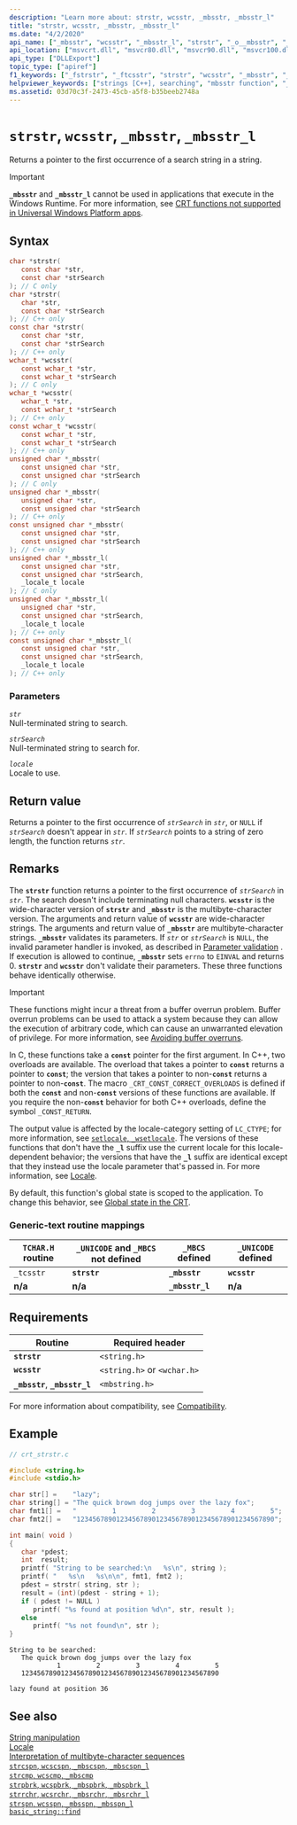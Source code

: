 ```yaml
---
description: "Learn more about: strstr, wcsstr, _mbsstr, _mbsstr_l"
title: "strstr, wcsstr, _mbsstr, _mbsstr_l"
ms.date: "4/2/2020"
api_name: ["_mbsstr", "wcsstr", "_mbsstr_l", "strstr", "_o__mbsstr", "_o__mbsstr_l"]
api_location: ["msvcrt.dll", "msvcr80.dll", "msvcr90.dll", "msvcr100.dll", "msvcr100_clr0400.dll", "msvcr110.dll", "msvcr110_clr0400.dll", "msvcr120.dll", "msvcr120_clr0400.dll", "ntdll.dll", "ucrtbase.dll", "api-ms-win-crt-multibyte-l1-1-0.dll", "ntoskrnl.exe", "api-ms-win-crt-private-l1-1-0.dll"]
api_type: ["DLLExport"]
topic_type: ["apiref"]
f1_keywords: ["_fstrstr", "_ftcsstr", "strstr", "wcsstr", "_mbsstr", "_tcsstr"]
helpviewer_keywords: ["strings [C++], searching", "mbsstr function", "_ftcsstr function", "ftcsstr function", "fstrstr function", "_tcsstr function", "substrings, finding", "mbsstr_l function", "tcsstr function", "_mbsstr function", "wcsstr function", "_fstrstr function", "_mbsstr_l function", "strstr function"]
ms.assetid: 03d70c3f-2473-45cb-a5f8-b35beeb2748a
---
```

# `strstr`, `wcsstr`, `_mbsstr`, `_mbsstr_l`

Returns a pointer to the first occurrence of a search string in a string.

> [!IMPORTANT]
> **`_mbsstr`** and **`_mbsstr_l`** cannot be used in applications that execute in the Windows Runtime. For more information, see [CRT functions not supported in Universal Windows Platform apps](../../cppcx/crt-functions-not-supported-in-universal-windows-platform-apps.md).

## Syntax

```C
char *strstr(
   const char *str,
   const char *strSearch
); // C only
char *strstr(
   char *str,
   const char *strSearch
); // C++ only
const char *strstr(
   const char *str,
   const char *strSearch
); // C++ only
wchar_t *wcsstr(
   const wchar_t *str,
   const wchar_t *strSearch
); // C only
wchar_t *wcsstr(
   wchar_t *str,
   const wchar_t *strSearch
); // C++ only
const wchar_t *wcsstr(
   const wchar_t *str,
   const wchar_t *strSearch
); // C++ only
unsigned char *_mbsstr(
   const unsigned char *str,
   const unsigned char *strSearch
); // C only
unsigned char *_mbsstr(
   unsigned char *str,
   const unsigned char *strSearch
); // C++ only
const unsigned char *_mbsstr(
   const unsigned char *str,
   const unsigned char *strSearch
); // C++ only
unsigned char *_mbsstr_l(
   const unsigned char *str,
   const unsigned char *strSearch,
   _locale_t locale
); // C only
unsigned char *_mbsstr_l(
   unsigned char *str,
   const unsigned char *strSearch,
   _locale_t locale
); // C++ only
const unsigned char *_mbsstr_l(
   const unsigned char *str,
   const unsigned char *strSearch,
   _locale_t locale
); // C++ only
```

### Parameters

*`str`*\
Null-terminated string to search.

*`strSearch`*\
Null-terminated string to search for.

*`locale`*\
Locale to use.

## Return value

Returns a pointer to the first occurrence of *`strSearch`* in *`str`*, or `NULL` if *`strSearch`* doesn't appear in *`str`*. If *`strSearch`* points to a string of zero length, the function returns *`str`*.

## Remarks

The **`strstr`** function returns a pointer to the first occurrence of *`strSearch`* in *`str`*. The search doesn't include terminating null characters. **`wcsstr`** is the wide-character version of **`strstr`** and **`_mbsstr`** is the multibyte-character version. The arguments and return value of **`wcsstr`** are wide-character strings. The arguments and return value of **`_mbsstr`** are multibyte-character strings. **`_mbsstr`** validates its parameters. If *`str`* or *`strSearch`* is `NULL`, the invalid parameter handler is invoked, as described in [Parameter validation](../parameter-validation.md) . If execution is allowed to continue, **`_mbsstr`** sets `errno` to `EINVAL` and returns 0. **`strstr`** and **`wcsstr`** don't validate their parameters. These three functions behave identically otherwise.

> [!IMPORTANT]
> These functions might incur a threat from a buffer overrun problem. Buffer overrun problems can be used to attack a system because they can allow the execution of arbitrary code, which can cause an unwarranted elevation of privilege. For more information, see [Avoiding buffer overruns](/windows/win32/SecBP/avoiding-buffer-overruns).

In C, these functions take a **`const`** pointer for the first argument. In C++, two overloads are available. The overload that takes a pointer to **`const`** returns a pointer to **`const`**; the version that takes a pointer to non-**`const`** returns a pointer to non-**`const`**. The macro `_CRT_CONST_CORRECT_OVERLOADS` is defined if both the **`const`** and non-**`const`** versions of these functions are available. If you require the non-**`const`** behavior for both C++ overloads, define the symbol `_CONST_RETURN`.

The output value is affected by the locale-category setting of `LC_CTYPE`; for more information, see [`setlocale`, `_wsetlocale`](setlocale-wsetlocale.md). The versions of these functions that don't have the **`_l`** suffix use the current locale for this locale-dependent behavior; the versions that have the **`_l`** suffix are identical except that they instead use the locale parameter that's passed in. For more information, see [Locale](../locale.md).

By default, this function's global state is scoped to the application. To change this behavior, see [Global state in the CRT](../global-state.md).

### Generic-text routine mappings

| `TCHAR.H` routine | `_UNICODE` and `_MBCS` not defined | `_MBCS` defined | `_UNICODE` defined |
|---|---|---|---|
| `_tcsstr` | **`strstr`** | **`_mbsstr`** | **`wcsstr`** |
| **n/a** | **n/a** | **`_mbsstr_l`** | **n/a** |

## Requirements

| Routine | Required header |
|---|---|
| **`strstr`** | `<string.h>` |
| **`wcsstr`** | `<string.h>` or `<wchar.h>` |
| **`_mbsstr`**, **`_mbsstr_l`** | `<mbstring.h>` |

For more information about compatibility, see [Compatibility](../compatibility.md).

## Example

```C
// crt_strstr.c

#include <string.h>
#include <stdio.h>

char str[] =    "lazy";
char string[] = "The quick brown dog jumps over the lazy fox";
char fmt1[] =   "         1         2         3         4         5";
char fmt2[] =   "12345678901234567890123456789012345678901234567890";

int main( void )
{
   char *pdest;
   int  result;
   printf( "String to be searched:\n   %s\n", string );
   printf( "   %s\n   %s\n\n", fmt1, fmt2 );
   pdest = strstr( string, str );
   result = (int)(pdest - string + 1);
   if ( pdest != NULL )
      printf( "%s found at position %d\n", str, result );
   else
      printf( "%s not found\n", str );
}
```

```Output
String to be searched:
   The quick brown dog jumps over the lazy fox
            1         2         3         4         5
   12345678901234567890123456789012345678901234567890

lazy found at position 36
```

## See also

[String manipulation](../string-manipulation-crt.md)\
[Locale](../locale.md)\
[Interpretation of multibyte-character sequences](../interpretation-of-multibyte-character-sequences.md)\
[`strcspn`, `wcscspn`, `_mbscspn`, `_mbscspn_l`](strcspn-wcscspn-mbscspn-mbscspn-l.md)\
[`strcmp`, `wcscmp`, `_mbscmp`](strcmp-wcscmp-mbscmp.md)\
[`strpbrk`, `wcspbrk`, `_mbspbrk`, `_mbspbrk_l`](strpbrk-wcspbrk-mbspbrk-mbspbrk-l.md)\
[`strrchr`, `wcsrchr`, `_mbsrchr`, `_mbsrchr_l`](strrchr-wcsrchr-mbsrchr-mbsrchr-l.md)\
[`strspn`, `wcsspn`, `_mbsspn`, `_mbsspn_l`](strspn-wcsspn-mbsspn-mbsspn-l.md)\
[`basic_string::find`](../../standard-library/basic-string-class.md#find)
